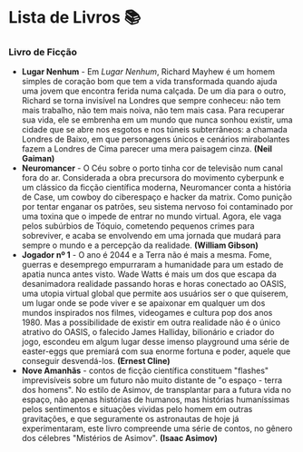 # Lista de Livros :books:

### **Livro de Ficção**

- **Lugar Nenhum** - Em *Lugar Nenhum*, Richard Mayhew é um homem simples de coração bom que tem a vida transformada quando ajuda uma jovem que encontra ferida numa calçada. De um dia para o outro, Richard se torna invisível na Londres que sempre conheceu: não tem mais trabalho, não tem mais noiva, não tem mais casa. Para recuperar sua vida, ele se embrenha em um mundo que nunca sonhou existir, uma cidade que se abre nos esgotos e nos túneis subterrâneos: a chamada Londres de Baixo, em que personagens únicos e cenários mirabolantes fazem a Londres de Cima parecer uma mera paisagem cinza. **(Neil Gaiman)** 
- **Neuromancer** - O Céu sobre o porto tinha cor de televisão num canal fora do ar. Considerada a obra precursora do movimento cyberpunk e um clássico da ficção científica moderna, Neuromancer conta a história de Case, um cowboy do ciberespaço e hacker da matrix. Como punição por tentar enganar os patrões, seu sistema nervoso foi contaminado por uma toxina que o impede de entrar no mundo virtual. Agora, ele vaga pelos subúrbios de Tóquio, cometendo pequenos crimes para sobreviver, e acaba se envolvendo em uma jornada que mudará para sempre o mundo e a percepção da realidade. **(William Gibson)**
- **Jogador nº 1** - O ano é 2044 e a Terra não é mais a mesma. Fome, guerras e desemprego empurraram a humanidade para um estado de apatia nunca antes visto. Wade Watts é mais um dos que escapa da desanimadora realidade passando horas e horas conectado ao OASIS, uma utopia virtual global que permite aos usuários ser o que quiserem, um lugar onde se pode viver e se apaixonar em qualquer um dos mundos inspirados nos filmes, videogames e cultura pop dos anos 1980. Mas a possibilidade de existir em outra realidade não é o único atrativo do OASIS, o falecido James Halliday, bilionário e criador do jogo, escondeu em algum lugar desse imenso playground uma série de easter-eggs que premiará com sua enorme fortuna e poder, aquele que conseguir desvendá-los.  **(Ernest Cline)**
- **Nove Amanhãs** - contos de ficção científica constituem "flashes" imprevisíveis sobre um futuro não muito distante de "o espaço - terra dos homens". No estilo de Asimov, de transplantar para a futura vida no espaço, não apenas histórias de humanos, mas histórias humaníssimas pelos sentimentos e situações vividas pelo homem em outras gravitações, e que seguramente os astronautas de hoje já experimentaram, este livro compreende uma série de contos, no gênero dos célebres "Mistérios de Asimov". **(Isaac Asimov)**












